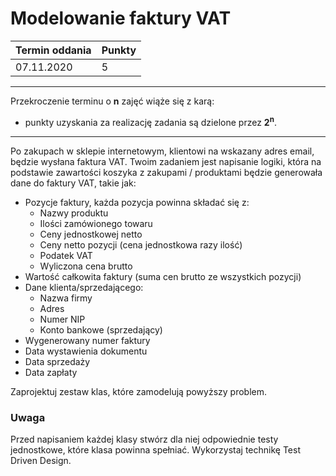 # Modelowanie faktury VAT

| Termin oddania | Punkty     |
|----------------|:-----------|
|    07.11.2020  |   5        |

--- 
Przekroczenie terminu o **n** zajęć wiąże się z karą:
- punkty uzyskania za realizację zadania są dzielone przez **2<sup>n</sup>**.

--- 


Po zakupach w sklepie internetowym, klientowi na wskazany adres email, będzie wysłana faktura VAT. 
Twoim zadaniem jest napisanie logiki, która na podstawie zawartości koszyka z zakupami / produktami 
będzie generowała dane do faktury VAT, takie jak:
- Pozycje faktury, każda pozycja powinna składać się z:
    - Nazwy produktu
    - Ilości zamówionego towaru
    - Ceny jednostkowej netto
    - Ceny netto pozycji (cena jednostkowa razy ilość)
    - Podatek VAT
    - Wyliczona cena brutto
- Wartość całkowita faktury (suma cen brutto ze wszystkich pozycji)
- Dane klienta/sprzedającego:
    - Nazwa firmy
    - Adres
    - Numer NIP
    - Konto bankowe (sprzedający)
- Wygenerowany numer faktury
- Data wystawienia dokumentu
- Data sprzedaży
- Data zapłaty

Zaprojektuj zestaw klas, które zamodelują powyższy problem.

### Uwaga
Przed napisaniem każdej klasy stwórz dla niej odpowiednie testy jednostkowe, które klasa powinna spełniać. 
Wykorzystaj technikę Test Driven Design.
